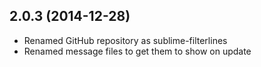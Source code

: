 2.0.3 (2014-12-28)
------------------

- Renamed GitHub repository as sublime-filterlines
- Renamed message files to get them to show on update
